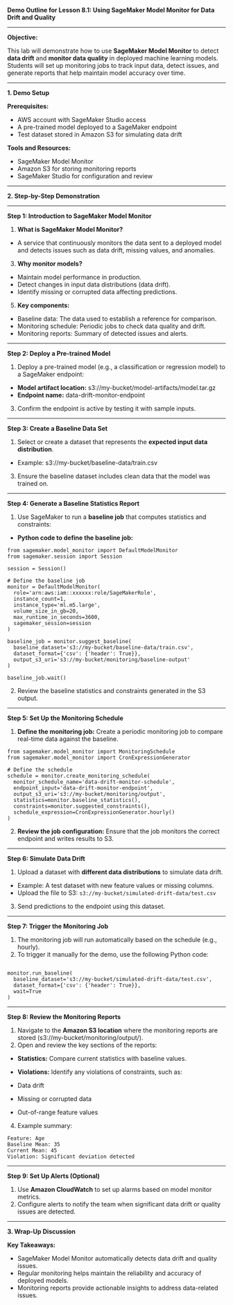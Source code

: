 **Demo Outline for Lesson 8.1: Using SageMaker Model Monitor for Data Drift and Quality**

----------

**Objective:**

This lab will demonstrate how to use **SageMaker Model Monitor** to detect **data drift** and **monitor data quality** in deployed machine learning models. Students will set up monitoring jobs to track input data, detect issues, and generate reports that help maintain model accuracy over time.

----------

**1. Demo Setup**

**Prerequisites:**

-   AWS account with SageMaker Studio access
-   A pre-trained model deployed to a SageMaker endpoint
-   Test dataset stored in Amazon S3 for simulating data drift

**Tools and Resources:**

-   SageMaker Model Monitor
-   Amazon S3 for storing monitoring reports
-   SageMaker Studio for configuration and review

----------

**2. Step-by-Step Demonstration**

----------

**Step 1: Introduction to SageMaker Model Monitor**

1.  **What is SageMaker Model Monitor?**

-   A service that continuously monitors the data sent to a deployed model and detects issues such as data drift, missing values, and anomalies.

3.  **Why monitor models?**

-   Maintain model performance in production.
-   Detect changes in input data distributions (data drift).
-   Identify missing or corrupted data affecting predictions.

5.  **Key components:**

-   Baseline data: The data used to establish a reference for comparison.
-   Monitoring schedule: Periodic jobs to check data quality and drift.
-   Monitoring reports: Summary of detected issues and alerts.

----------

**Step 2: Deploy a Pre-trained Model**

1.  Deploy a pre-trained model (e.g., a classification or regression model) to a SageMaker endpoint:

-   **Model artifact location:**  s3://my-bucket/model-artifacts/model.tar.gz
-   **Endpoint name:**  data-drift-monitor-endpoint

3.  Confirm the endpoint is active by testing it with sample inputs.

----------

**Step 3: Create a Baseline Data Set**

1.  Select or create a dataset that represents the **expected input data distribution**.

-   Example: s3://my-bucket/baseline-data/train.csv

3.  Ensure the baseline dataset includes clean data that the model was trained on.

----------

**Step 4: Generate a Baseline Statistics Report**

1.  Use SageMaker to run a **baseline job** that computes statistics and constraints:

-   **Python code to define the baseline job:**

```
from sagemaker.model_monitor import DefaultModelMonitor
from sagemaker.session import Session

session = Session()

# Define the baseline job
monitor = DefaultModelMonitor(
  role='arn:aws:iam::xxxxxx:role/SageMakerRole',
  instance_count=1,
  instance_type='ml.m5.large',
  volume_size_in_gb=20,
  max_runtime_in_seconds=3600,
  sagemaker_session=session
)

baseline_job = monitor.suggest_baseline(
  baseline_dataset='s3://my-bucket/baseline-data/train.csv',
  dataset_format={'csv': {'header': True}},  
  output_s3_uri='s3://my-bucket/monitoring/baseline-output'
)

baseline_job.wait()
```
2.  Review the baseline statistics and constraints generated in the S3 output.

----------

**Step 5: Set Up the Monitoring Schedule**

1.  **Define the monitoring job:** Create a periodic monitoring job to compare real-time data against the baseline.

```
from sagemaker.model_monitor import MonitoringSchedule
from sagemaker.model_monitor import CronExpressionGenerator

# Define the schedule
schedule = monitor.create_monitoring_schedule(
  monitor_schedule_name='data-drift-monitor-schedule',
  endpoint_input='data-drift-monitor-endpoint',
  output_s3_uri='s3://my-bucket/monitoring/output',
  statistics=monitor.baseline_statistics(),
  constraints=monitor.suggested_constraints(),
  schedule_expression=CronExpressionGenerator.hourly()
)
```
2.  **Review the job configuration:** Ensure that the job monitors the correct endpoint and writes results to S3.

----------

**Step 6: Simulate Data Drift**

1.  Upload a dataset with **different data distributions** to simulate data drift.

-   Example: A test dataset with new feature values or missing columns.
-   Upload the file to S3: `s3://my-bucket/simulated-drift-data/test.csv`

3.  Send predictions to the endpoint using this dataset.

----------

**Step 7: Trigger the Monitoring Job**

1.  The monitoring job will run automatically based on the schedule (e.g., hourly).
2.  To trigger it manually for the demo, use the following Python code:

```

monitor.run_baseline(
  baseline_dataset='s3://my-bucket/simulated-drift-data/test.csv',
  dataset_format={'csv': {'header': True}},
  wait=True
)
```
----------

**Step 8: Review the Monitoring Reports**

1.  Navigate to the **Amazon S3 location** where the monitoring reports are stored (s3://my-bucket/monitoring/output/).
2.  Open and review the key sections of the reports:

-   **Statistics:** Compare current statistics with baseline values.
-   **Violations:** Identify any violations of constraints, such as:

-   Data drift
-   Missing or corrupted data
-   Out-of-range feature values

4.  Example summary:

```
Feature: Age
Baseline Mean: 35
Current Mean: 45
Violation: Significant deviation detected
```
----------

**Step 9: Set Up Alerts (Optional)**

1.  Use **Amazon CloudWatch** to set up alarms based on model monitor metrics.
2.  Configure alerts to notify the team when significant data drift or quality issues are detected.

----------

**3. Wrap-Up Discussion**

**Key Takeaways:**

-   SageMaker Model Monitor automatically detects data drift and quality issues.
-   Regular monitoring helps maintain the reliability and accuracy of deployed models.
-   Monitoring reports provide actionable insights to address data-related issues.
